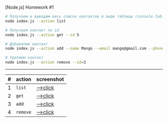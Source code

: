 [Node.js] Homework #1

```bash
# Получаем и выводим весь список контактов в виде таблицы (console.table)
node index.js --action list

# Получаем контакт по id
node index.js --action get --id 5

# Добавялем контакт
node index.js --action add --name Mango --email mango@gmail.com --phone 322-22-22

# Удаляем контакт
node index.js --action remove --id=3
```

---

| #   | action   | screenshot                         |
| --- | -------- | ---------------------------------- |
| 1   | `list`   | [-->click](https://ibb.co/Sc0Pmpd) |
| 2   | `get `   | [-->click](https://ibb.co/m9nKfJ3) |
| 3   | `add`    | [-->click](https://ibb.co/BywTG1J) |
| 4   | `remove` | [-->click](https://ibb.co/MfKbt9d) |
